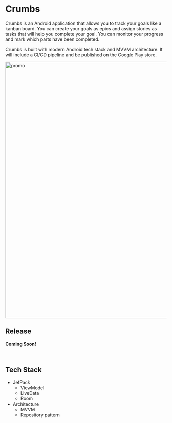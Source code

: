 # Crumbs

Crumbs is an Android application that allows you to track your goals like a kanban board. You can create your goals as epics and assign stories as tasks that will help you complete your goal. You can monitor your progress and mark which parts have been completed.

Crumbs is built with modern Android tech stack and MVVM architecture. It will include a CI/CD pipeline and be published on the Google Play store.

<img src="./assets/promo.png" alt="promo" width="800"/>

</br>

## Release
**Coming Soon!**

</br>

## Tech Stack
- JetPack
  - ViewModel
  - LiveData
  - Room
- Architecture
  - MVVM
  - Repository pattern
